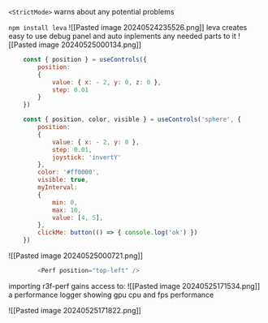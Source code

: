 
```<StrictMode>```
warns about any potential problems

``` npm install leva ```
![[Pasted image 20240524235526.png]]
leva creates easy to use debug panel and auto inplements any needed parts to it
![[Pasted image 20240525000134.png]]
```js
    const { position } = useControls({
        position:
        {
            value: { x: - 2, y: 0, z: 0 },
            step: 0.01
        }
    })
```



```js
    const { position, color, visible } = useControls('sphere', {
        position:
        {
            value: { x: - 2, y: 0 },
            step: 0.01,
            joystick: 'invertY'
        },
        color: '#ff0000',
        visible: true,
        myInterval:
        {
            min: 0,
            max: 10,
            value: [4, 5],
        },
        clickMe: button(() => { console.log('ok') })
    })
```

![[Pasted image 20240525000721.png]]


```js
        <Perf position="top-left" />
```
importing r3f-perf gains access to:
![[Pasted image 20240525171534.png]]
a performance logger showing gpu cpu and fps performance


![[Pasted image 20240525171822.png]]
